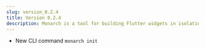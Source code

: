 ```yaml
---
slug: version_0.2.4
title: Version 0.2.4
description: Monarch is a tool for building Flutter widgets in isolation. It makes building beautiful apps a simpler and faster experience.
---
```


- New CLI command `monarch init`
